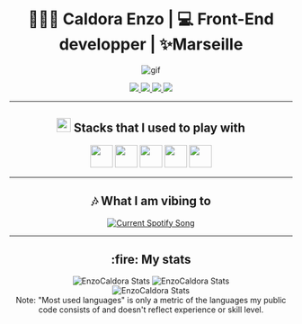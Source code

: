 <h1 align="center">👨🏻‍💻 Caldora Enzo | 💻 Front-End developper | ✨Marseille</h1>



<p align="center">
<img src="https://github.com/EnzoCaldora/EnzoCaldora/assets/134298442/15156afa-0c40-4241-a4bd-6c1516bc62ef" alt="gif"/>
</p>
<p align="center">
<a href="https://www.linkedin.com/in/enzo-caldora/" target="_blank">
  <img src ="https://zupimages.net/up/23/30/f7f4.png" alt"Linkedin"/>
</a>
<a href="mailto:ecaldora@gmail.com" target="_blank">
  <img src ="https://zupimages.net/up/23/30/49et.png" alt"email"/>
</a>
<a href="https://twitter.com/caldora_enzo" target="_blank">
  <img src ="https://zupimages.net/up/23/30/2ntq.png" alt"Twitter"/>
</a>
<a href="https://open.spotify.com/user/1133107738?si=9866991b68c64e8a" target="_blank">
  <img src ="https://zupimages.net/up/23/30/zxz8.png" alt"Spotify"/>
</a>
</p>

---

<h2 align="center"> <img height="25" src="https://github.com/EnzoCaldora/EnzoCaldora/assets/134298442/7dfc750e-9545-4869-8322-0b1d38dc3ca2"/> Stacks that I used to play with</h2>

<p align="center">
<code><img height="40" src="https://github.com/EnzoCaldora/EnzoCaldora/assets/134298442/f851aa08-4332-40a4-a37c-8f87c597b9dd"</img></code>
<code><img height="40" src="https://github.com/EnzoCaldora/EnzoCaldora/assets/134298442/a7904968-208f-412f-b212-f9461bf757b6"</img></code>
<code><img height="40" src="https://github.com/EnzoCaldora/EnzoCaldora/assets/134298442/cbef24e1-ab2d-4c26-b11d-37336d827870"</img></code>
<code><img height="40" src="https://github.com/EnzoCaldora/EnzoCaldora/assets/134298442/46bd3986-26f3-405c-abdd-4b2740ce5a78"</img></code>
<code><img height="40" src="https://github.com/EnzoCaldora/EnzoCaldora/assets/134298442/a4807e62-4d6e-4322-983b-e8050ae3d131"</img></code>
</p>

---

<h2 align="center">🎶 What I am vibing to</h2>
<p align="center">
<a href="https://open.spotify.com/user/1133107738?si=ca7cd37041d249c2">
  <img src="https://spotify-api-enzoc.vercel.app/api?theme=dark&scan=true&rainbow=true" alt="Current Spotify Song">
</a>
</p>

---

<h2 align="center">:fire: My stats </h2>
<p align="center">
<img src="https://github-readme-stats.vercel.app/api?username=EnzoCaldora&show_icons=true&theme=gotham" alt="EnzoCaldora Stats"/>
<img src="http://github-readme-streak-stats.herokuapp.com?user=EnzoCaldora&theme=gotham" alt="EnzoCaldora Stats"/><br/>
<img src="https://github-readme-stats.vercel.app/api/top-langs/?username=EnzoCaldora&layout=compact&theme=gotham" alt="EnzoCaldora Stats"/><br/>
Note: "Most used languages" is only a metric of the languages my public code consists of and doesn't reflect experience or skill level.
</p>
<!--




**EnzoCaldora/EnzoCaldora** is a ✨ _special_ ✨ repository because its `README.md` (this file) appears on your GitHub profile.

Here are some ideas to get you started:

- 🔭 I’m currently working on ...
- 🌱 I’m currently learning ...
- 👯 I’m looking to collaborate on ...
- 🤔 I’m looking for help with ...
- 💬 Ask me about ...
- 📫 How to reach me: ...
- 😄 Pronouns: ...
- ⚡ Fun fact: ...
-->
